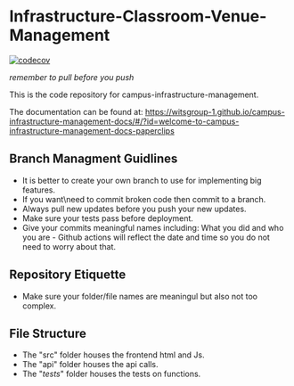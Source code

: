 # Infrastructure-Classroom-Venue-Management

[![codecov](https://codecov.io/gh/witsgroup-1/campus-infrastructure-management/graph/badge.svg?token=NIS6N92ZUX)](https://codecov.io/gh/witsgroup-1/campus-infrastructure-management)

*remember to pull before you push*

This is the code repository for campus-infrastructure-management.

The documentation can be found at: https://witsgroup-1.github.io/campus-infrastructure-management-docs/#/?id=welcome-to-campus-infrastructure-management-docs-paperclips

## Branch Managment Guidlines
- It is better to create your own branch to use for implementing big features.
- If you want\need to commit broken code then commit to a branch.
- Always pull new updates before you push your new updates.
- Make sure your tests pass before deployment.
- Give your commits meaningful names including: What you did and who you are - Github actions will reflect the date and time so you do not need to worry about that.

## Repository Etiquette 
- Make sure your folder/file names are meaningul but also not too complex.

## File Structure
- The "src" folder houses the frontend html and Js.
- The "api" folder houses the api calls.
- The "_tests_" folder houses the tests on functions.

